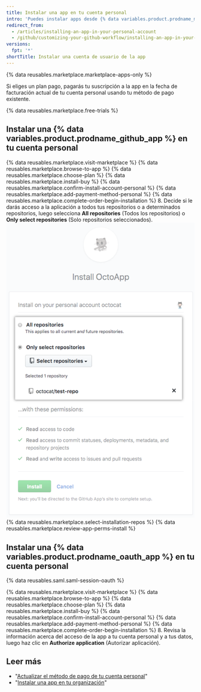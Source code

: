 ```yaml
---
title: Instalar una app en tu cuenta personal
intro: 'Puedes instalar apps desde {% data variables.product.prodname_marketplace %} para utilizar en tu cuenta personal.'
redirect_from:
  - /articles/installing-an-app-in-your-personal-account
  - /github/customizing-your-github-workflow/installing-an-app-in-your-personal-account
versions:
  fpt: '*'
shortTitle: Instalar una cuenta de usuario de la app
---
```


{% data reusables.marketplace.marketplace-apps-only %}

Si eliges un plan pago, pagarás tu suscripción a la app en la fecha de facturación actual de tu cuenta personal usando tu método de pago existente.

{% data reusables.marketplace.free-trials %}

## Instalar una {% data variables.product.prodname_github_app %} en tu cuenta personal

{% data reusables.marketplace.visit-marketplace %}
{% data reusables.marketplace.browse-to-app %}
{% data reusables.marketplace.choose-plan %}
{% data reusables.marketplace.install-buy %}
{% data reusables.marketplace.confirm-install-account-personal %}
{% data reusables.marketplace.add-payment-method-personal %}
{% data reusables.marketplace.complete-order-begin-installation %}
8. Decide si le darás acceso a la aplicación a todos tus repositorios o a determinados repositorios, luego selecciona **All repositories** (Todos los repositorios) o **Only select repositories** (Solo repositorios seleccionados). ![Botones de radio con opciones para instalar una aplicación en todos tus repositorios o en determinados repositorios](/assets/images/help/marketplace/marketplace-choose-repo-install-option.png)
{% data reusables.marketplace.select-installation-repos %}
{% data reusables.marketplace.review-app-perms-install %}

## Instalar una {% data variables.product.prodname_oauth_app %} en tu cuenta personal

{% data reusables.saml.saml-session-oauth %}

{% data reusables.marketplace.visit-marketplace %}
{% data reusables.marketplace.browse-to-app %}
{% data reusables.marketplace.choose-plan %}
{% data reusables.marketplace.install-buy %}
{% data reusables.marketplace.confirm-install-account-personal %}
{% data reusables.marketplace.add-payment-method-personal %}
{% data reusables.marketplace.complete-order-begin-installation %}
8. Revisa la información acerca del acceso de la app a tu cuenta personal y a tus datos, luego haz clic en **Authorize application** (Autorizar aplicación).

## Leer más

- "[Actualizar el método de pago de tu cuenta personal](/articles/updating-your-personal-account-s-payment-method)"
- "[Instalar una app en tu organización](/articles/installing-an-app-in-your-organization)"
